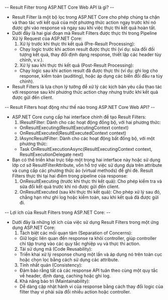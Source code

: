 -- Result Filter trong ASP.NET Core Web API là gì? -- 
- Result Filter là một bộ lọc trong ASP.NET Core cho phép chúng ta chặn và thao tác với kết quả của một phương thức action ngay trước khi nó được ghi vào response và ngay sau khi việc thực thi kết quả hoàn tất. 
- Dưới đây là hai giai đoạn mà Result Filters được thực thi trong Pipeline Xử lý Request của ASP.NET Core:
  1. Xử lý trước khi thực thi kết quả (Pre-Result Processing): 
    - Chạy logic trước khi action result được thực thi 
    (ví dụ: sửa đổi đối tượng kết quả, thay đổi định dạng response, thiết lập các header tùy chỉnh, v.v.).
  2. Xử lý sau khi thực thi kết quả (Post-Result Processing): 
    - Chạy logic sau khi action result đã được thực thi 
    (ví dụ: ghi log cho response, kiểm toán (auditing), hoặc áp dụng các biến đổi đầu ra tùy chỉnh).
- Result Filters là lựa chọn lý tưởng để xử lý các kịch bản yêu cầu thao tác với response sau khi phương thức action chạy nhưng trước khi kết quả được gửi đến client.


-- Result Filters hoạt động như thế nào trong ASP.NET Core Web API? -- 
- ASP.NET Core cung cấp hai interface chính để tạo Result Filters:
  1. IResultFilter: Dành cho các hoạt động đồng bộ, với hai phương thức:
    - OnResultExecuting(ResultExecutingContext context)
    - OnResultExecuted(ResultExecutedContext context)
  2. IAsyncResultFilter: Dành cho các hoạt động bất đồng bộ, với một phương thức:
    - Task OnResultExecutionAsync(ResultExecutingContext context, ResultExecutionDelegate next)
- Bạn có thể triển khai trực tiếp một trong hai interface này hoặc sử dụng lớp cơ sở ResultFilterAttribute, vốn hỗ trợ việc sử dụng dựa trên attribute và cung cấp các phương thức ảo (virtual methods) để ghi đè. Result Filters thực thi tại hai điểm trong pipeline của response:
  1. OnResultExecuting (trước khi thực thi kết quả): Cho phép kiểm tra và sửa đổi kết quả trước khi nó được gửi đến client.
  2. OnResultExecuted (sau khi thực thi kết quả): Cho phép xử lý sau đó, chẳng hạn như ghi log hoặc kiểm toán, sau khi kết quả đã được gửi đi.

-- Lợi ích của Result Filters trong ASP.NET Core: -- 
- Dưới đây là những lợi ích của việc sử dụng Result Filters trong một ứng dụng ASP.NET Core:
  1. Tách biệt các mối quan tâm (Separation of Concerns): 
    - Giữ logic liên quan đến response ra khỏi controller, giúp controller chỉ tập trung vào các quy tắc nghiệp vụ và thực thi action.
  2. Tái sử dụng mã (Code Reusability): 
    - Triển khai xử lý response chung một lần và áp dụng nó trên toàn cục hoặc chọn lọc bằng cách sử dụng các attribute.
  3. Tính nhất quán (Consistency): 
    - Đảm bảo rằng tất cả các response API tuân theo cùng một quy tắc về header, định dạng, caching hoặc ghi log.
  4. Khả năng bảo trì (Maintainability): 
    - Dễ dàng cập nhật hành vi của response bằng cách thay đổi logic của filter thay vì phải sửa đổi nhiều action hoặc controller.
